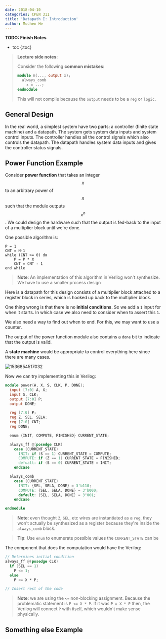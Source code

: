 ```yaml
---
date: 2018-04-10
categories: CPEN 311
title: 'Datapath I: Introduction'
author: Muchen He
---
```


**TODO: Finish Notes**


- toc
{:toc}

> **Lecture side notes:**
>
> Consider the following **common mistakes**:
>
> ```verilog
> module m(..., output x);
>   always_comb
>     x = ...;
> endmodule
> ```
>
> This will not compile because the `output` needs to be a `reg` or `logic`.


## General Design

In the real world, a simplest system have two parts: a controller (finite state machine) and a datapath. The system gets system data inputs and system control inputs. The controller handles all the control signals which also controls the datapath. The datapath handles system data inputs and gives the controller status signals.



## Power Function Example

Consider **power function** that takes an integer $$x$$ to an arbitrary power of $$n$$ such that the module outputs $$x^n$$. We could design the hardware such that the output is fed-back to the input of a multiplier block until we're done.

One possible algorithm is:

```
P = 1
CNT = N-1
while (CNT >= 0) do
	P = P * X
	CNT = CNT - 1
end while
```

> **Note**: An implementation of this algorithm in Verilog won't synthesize. We have to use a smaller process design

Here is a datapath for this design consists of a multiplier block attached to a register block in series, which is hooked up back to the multiplier block.

One thing wrong is that there is no **initial conditions**. So we add a `1` input for when it starts. In which case we also need to consider when to assert this `1`.

We also need a way to find out when to end. For this, we may want to use a counter.

The output of the power function module also contains a `done` bit to indicate that the output is valid.

A **state machine** would be appropriate to control everything here since there are many cases.

![1536854517032](assets/1536854517032.png)

Now we can try implementing this in Verilog:

```verilog
module power(A, X, S, CLK, P, DONE);
  input [7:0] A, X;
  input S, CLK;
  output [7:0] P;
  output DONE;

  reg [7:0] P;
  reg Z, SEL, SELA;
  reg [7:0] CNT;
  reg DONE;

  enum {INIT, COMPUTE, FINISHED} CURRENT_STATE;

  always_ff @(posedge CLK)
    case (CURRENT_STATE)
      INIT: if (S == 1) CURRENT_STATE = COMPUTE;
      COMPUTE: if (Z == 1) CURRENT_STATE = FINISHED;
      defualt: if (S == 0) CURRENT_STATE = INIT;
    endcase

  always_comb
    case (CURRENT_STATE)
      INIT: {SEL, SELA, DONE} = 3'b110;
      COMPUTE: {SEL, SELA, DONE} = 3'b000;
      default: {SEL, SELA, DONE} = 3'001;
    endcase

endmodule
```

> **Note**: even thought `Z`, `SEL`, etc wires are instantiated as a `reg`, they won't actually be synthesized as a register because they're inside the `always_comb` block.

> **Tip**: Use `enum` to enumerate possible values the `CURRENT_STATE` can be

The component that does the computation would have the Verilog:

```verilog
// Determines initial condition
always_ff @(posedge CLK)
  if (SEL == 1)
    P <= 1;
  else
    P <= X * P;

// Insert rest of the code
```

> **Note**: we are using the `<=` non-blocking assignment. Because the problematic statement is `P <= X * P`. If it was `P = X * P` then, the Verilog will connect `P` with itself, which wouldn't make sense physically.



## Something else Example

